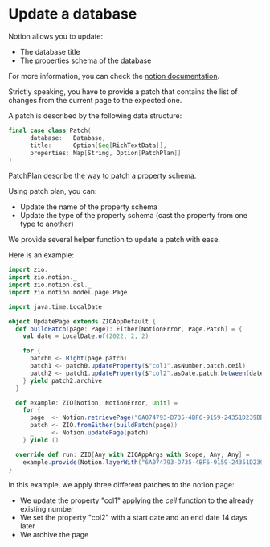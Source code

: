 # Update a database

Notion allows you to update:
- The database title
- The properties schema of the database

For more information, you can check the [notion documentation](https://developers.notion.com/reference/update-a-database).

Strictly speaking, you have to provide a patch that contains the list of changes from the current page to the expected
one.

A patch is described by the following data structure:

```scala
final case class Patch(
      database:   Database,
      title:      Option[Seq[RichTextData]],
      properties: Map[String, Option[PatchPlan]]
)
```

PatchPlan describe the way to patch a property schema.

Using patch plan, you can:
- Update the name of the property schema
- Update the type of the property schema (cast the property from one type to another)

We provide several helper function to update a patch with ease.

Here is an example:

```scala
import zio._
import zio.notion._
import zio.notion.dsl._
import zio.notion.model.page.Page

import java.time.LocalDate

object UpdatePage extends ZIOAppDefault {
  def buildPatch(page: Page): Either[NotionError, Page.Patch] = {
    val date = LocalDate.of(2022, 2, 2)

    for {
      patch0 <- Right(page.patch)
      patch1 <- patch0.updateProperty($"col1".asNumber.patch.ceil)
      patch2 <- patch1.updateProperty($"col2".asDate.patch.between(date, date.plusDays(14)))
    } yield patch2.archive
  }

  def example: ZIO[Notion, NotionError, Unit] =
    for {
      page  <- Notion.retrievePage("6A074793-D735-4BF6-9159-24351D239BBC") // Insert your own page ID
      patch <- ZIO.fromEither(buildPatch(page))
      _     <- Notion.updatePage(patch)
    } yield ()

  override def run: ZIO[Any with ZIOAppArgs with Scope, Any, Any] =
    example.provide(Notion.layerWith("6A074793-D735-4BF6-9159-24351D239BBC")) // Insert your own bearer
}
```

In this example, we apply three different patches to the notion page:
- We update the property "col1" applying the *ceil* function to the already existing number
- We set the property "col2" with a start date and an end date 14 days later
- We archive the page
